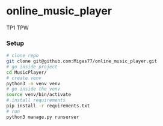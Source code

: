 # online_music_player
TP1 TPW

### Setup
```bash
# clone repo 
git clone git@github.com:Migas77/online_music_player.git
# go inside project 
cd MusicPlayer/
# create venv
python3 -m venv venv
# go inside the venv
source venv/bin/activate
# install requirements
pip install -r requirements.txt
# run
python3 manage.py runserver
```
